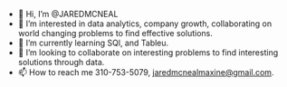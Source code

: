 - 👋 Hi, I’m @JAREDMCNEAL
- 👀 I’m interested in data analytics, company growth, collaborating on world changing problems to find effective solutions. 
- 🌱 I’m currently learning SQl, and Tableu. 
- 💞️ I’m looking to collaborate on interesting problems to find interesting solutions through data. 
- 📫 How to reach me 310-753-5079, jaredmcnealmaxine@gmail.com.

<!---
JAREDMCNEAL/JAREDMCNEAL is a ✨ special ✨ repository because its `README.md` (this file) appears on your GitHub profile.
You can click the Preview link to take a look at your changes.
--->
